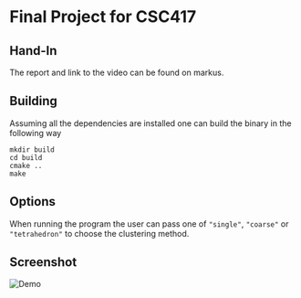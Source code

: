 # Final Project for CSC417

## Hand-In
The report and link to the video can be found on markus.

## Building
Assuming all the dependencies are installed one can build the binary in the following way
```
mkdir build
cd build
cmake ..
make
```

## Options
When running the program the user can pass one of `"single"`, `"coarse"` or `"tetrahedron"` to choose the clustering method.

## Screenshot
![Demo](./doc/screenshot.png)

